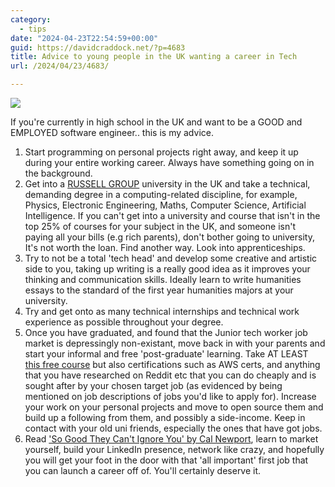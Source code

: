 ```yaml
---
category:
  - tips
date: "2024-04-23T22:54:59+00:00"
guid: https://davidcraddock.net/?p=4683
title: Advice to young people in the UK wanting a career in Tech
url: /2024/04/23/4683/

---
```

![](/hugo-uploads/2024/9/7/thinking.jpg)

If you're currently in high school in the UK and want to be a GOOD and EMPLOYED software engineer.. this is my advice.

1. Start programming on personal projects right away, and keep it up during your entire working career. Always have something going on in the background.
2. Get into a [RUSSELL GROUP](https://russellgroup.ac.uk/about/our-universities/) university in the UK and take a technical, demanding degree in a computing-related discipline, for example, Physics, Electronic Engineering, Maths, Computer Science, Artificial Intelligence. If you can't get into a university and course that isn't in the top 25% of courses for your subject in the UK, and someone isn't paying all your bills (e.g rich parents), don't bother going to university, It's not worth the loan. Find another way. Look into apprenticeships.
3. Try to not be a total 'tech head' and develop some creative and artistic side to you, taking up writing is a really good idea as it improves your thinking and communication skills. Ideally learn to write humanities essays to the standard of the first year humanities majors at your university.
4. Try and get onto as many technical internships and technical work experience as possible throughout your degree.
5. Once you have graduated, and found that the Junior tech worker job market is depressingly non-existant, move back in with your parents and start your informal and free 'post-graduate' learning. Take AT LEAST [this free course](https://missing.csail.mit.edu/) but also certifications such as AWS certs, and anything that you have researched on Reddit etc that you can do cheaply and is sought after by your chosen target job (as evidenced by being mentioned on job descriptions of jobs you'd like to apply for). Increase your work on your personal projects and move to open source them and build up a following from them, and possibly a side-income. Keep in contact with your old uni friends, especially the ones that have got jobs.
6. Read ['So Good They Can't Ignore You' by Cal Newport](https://www.goodreads.com/book/show/13525945-so-good-they-can-t-ignore-you), learn to market yourself, build your LinkedIn presence, network like crazy, and hopefully you will get your foot in the door with that 'all important' first job that you can launch a career off of. You'll certainly deserve it.
